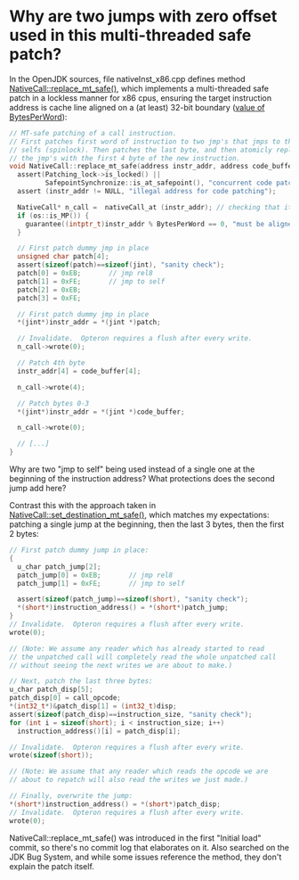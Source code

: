 # Why are two jumps with zero offset used in this multi-threaded safe patch?

In the OpenJDK sources, file nativeInst_x86.cpp defines method [NativeCall::replace_mt_safe()](https://github.com/AdoptOpenJDK/openjdk-jdk11u/blob/fa3ecefdd6eb14a910ae75b7c0aefb1cf8eedcce/src/hotspot/cpu/x86/nativeInst_x86.cpp#L199), which implements a multi-threaded safe patch in a lockless manner for x86 cpus, ensuring the target instruction address is cache line aligned on a (at least) 32-bit boundary ([value of BytesPerWord](https://github.com/AdoptOpenJDK/openjdk-jdk11u/blob/fa3ecefdd6eb14a910ae75b7c0aefb1cf8eedcce/src/hotspot/share/utilities/globalDefinitions.hpp#L155)):

```c
// MT-safe patching of a call instruction.
// First patches first word of instruction to two jmp's that jmps to them
// selfs (spinlock). Then patches the last byte, and then atomicly replaces
// the jmp's with the first 4 byte of the new instruction.
void NativeCall::replace_mt_safe(address instr_addr, address code_buffer) {
  assert(Patching_lock->is_locked() ||
         SafepointSynchronize::is_at_safepoint(), "concurrent code patching");
  assert (instr_addr != NULL, "illegal address for code patching");

  NativeCall* n_call =  nativeCall_at (instr_addr); // checking that it is a call
  if (os::is_MP()) {
    guarantee((intptr_t)instr_addr % BytesPerWord == 0, "must be aligned");
  }

  // First patch dummy jmp in place
  unsigned char patch[4];
  assert(sizeof(patch)==sizeof(jint), "sanity check");
  patch[0] = 0xEB;       // jmp rel8
  patch[1] = 0xFE;       // jmp to self
  patch[2] = 0xEB;
  patch[3] = 0xFE;

  // First patch dummy jmp in place
  *(jint*)instr_addr = *(jint *)patch;

  // Invalidate.  Opteron requires a flush after every write.
  n_call->wrote(0);

  // Patch 4th byte
  instr_addr[4] = code_buffer[4];

  n_call->wrote(4);

  // Patch bytes 0-3
  *(jint*)instr_addr = *(jint *)code_buffer;

  n_call->wrote(0);

  // [...]
}
```

Why are two "jmp to self" being used instead of a single one at the beginning of the instruction address? What protections does the second jump add here?

Contrast this with the approach taken in [NativeCall::set_destination_mt_safe()](https://github.com/AdoptOpenJDK/openjdk-jdk11u/blob/fa3ecefdd6eb14a910ae75b7c0aefb1cf8eedcce/src/hotspot/cpu/x86/nativeInst_x86.cpp#L258), which matches my expectations: patching a single jump at the beginning, then the last 3 bytes, then the first 2 bytes:

```c
// First patch dummy jump in place:
{
  u_char patch_jump[2];
  patch_jump[0] = 0xEB;       // jmp rel8
  patch_jump[1] = 0xFE;       // jmp to self

  assert(sizeof(patch_jump)==sizeof(short), "sanity check");
  *(short*)instruction_address() = *(short*)patch_jump;
}
// Invalidate.  Opteron requires a flush after every write.
wrote(0);

// (Note: We assume any reader which has already started to read
// the unpatched call will completely read the whole unpatched call
// without seeing the next writes we are about to make.)

// Next, patch the last three bytes:
u_char patch_disp[5];
patch_disp[0] = call_opcode;
*(int32_t*)&patch_disp[1] = (int32_t)disp;
assert(sizeof(patch_disp)==instruction_size, "sanity check");
for (int i = sizeof(short); i < instruction_size; i++)
  instruction_address()[i] = patch_disp[i];

// Invalidate.  Opteron requires a flush after every write.
wrote(sizeof(short));

// (Note: We assume that any reader which reads the opcode we are
// about to repatch will also read the writes we just made.)

// Finally, overwrite the jump:
*(short*)instruction_address() = *(short*)patch_disp;
// Invalidate.  Opteron requires a flush after every write.
wrote(0);
```

NativeCall::replace_mt_safe() was introduced in the first "Initial load" commit, so there's no commit log that elaborates on it. Also searched on the JDK Bug System, and while some issues reference the method, they don't explain the patch itself.
